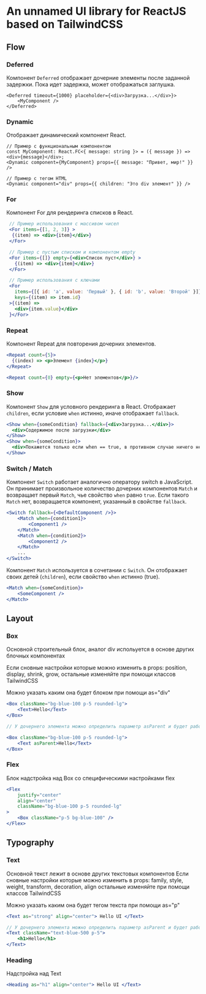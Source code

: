 # An unnamed UI library for ReactJS based on TailwindCSS

## Flow

### Deferred

Компонент `Deferred` отображает дочерние элементы после заданной задержки.
Пока идет задержка, может отображаться заглушка.

```tsx
<Deferred timeout={1000} placeholder={<div>Загрузка...</div>}>
	<MyComponent />
</Deferred>
```

### Dynamic

Отображает динамический компонент React.

```tsx
// Пример с функциональным компонентом
const MyComponent: React.FC<{ message: string }> = ({ message }) => <div>{message}</div>;
<Dynamic component={MyComponent} props={{ message: "Привет, мир!" }} />

// Пример с тегом HTML
<Dynamic component="div" props={{ children: "Это div элемент" }} />
```

### For

Компонент For для рендеринга списков в React.

```jsx
 // Пример использования с массивом чисел
 <For items={[1, 2, 3]} >
  {(item) => <div>{item}</div>}
 </For>

 // Пример с пустым списком и компонентом empty
 <For items={[]} empty={<div>Список пуст</div>} >
   {(item) => <div>{item}</div>}
 </For>

 // Пример использования с ключами
 <For
   items={[{ id: 'a', value: 'Первый' }, { id: 'b', value: 'Второй' }]}
   keys={(item) => item.id}
 >{(item) =>
   <div>{item.value}</div>
 }</For>
```

### Repeat

Компонент Repeat для повторения дочерних элементов.

```jsx
<Repeat count={5}>
  {(index) => <p>Элемент {index}</p>}
</Repeat>

<Repeat count={0} empty={<p>Нет элементов</p>}/>
```

### Show

Компонент `Show` для условного рендеринга в React.
Отображает `children`, если условие `when` истинно, иначе отображает `fallback`.

```jsx
<Show when={someCondition} fallback={<div>Загрузка...</div>}>
  <div>Содержимое после загрузки</div>
</Show>
<Show when={someCondition}>
  <div>Покажется только если when == true, в противном случае ничего не будет</div>
</Show>
```

### Switch / Match

Компонент `Switch` работает аналогично оператору switch в JavaScript.
Он принимает произвольное количество дочерних компонентов `Match` и возвращает первый `Match`, чье свойство `when` равно `true`.
Если такого `Match` нет, возвращается компонент, указанный в свойстве `fallback`.

```jsx
<Switch fallback={<DefaultComponent />}>
	<Match when={condition1}>
		<Component1 />
	</Match>
	<Match when={condition2}>
		<Component2 />
	</Match>
	...
</Switch>
```

Компонент `Match` используется в сочетании с `Switch`.
Он отображает своих детей (`children`), если свойство `when` истинно (true).

```jsx
<Match when={someCondition}>
	<SomeComponent />
</Match>
```

## Layout

### Box

Основной строительный блок, аналог div испольуется в основе других блочных компонентах

Если сновные настройки которые можно изменить в props: position, display, shrink, grow,
остальные изменяйте при помощи классов TailwindCSS

Можно указать каким она будет блоком при помощи as="div"

```jsx 
<Box className="bg-blue-100 p-5 rounded-lg">
    <Text>Hello</Text>
</Box>

// У дочернего элемента можно определить параметр asParent и будет работать как asChild у компонента в Radix-ui 

<Box className="bg-blue-100 p-5 rounded-lg">
    <Text asParent>Hello</Text>
</Box>
```

### Flex 

Блок надстройка над Box со специфическими настройками flex 

```jsx 
<Flex 
    justify="center"
    align="center"
    className="bg-blue-100 p-5 rounded-lg"
>
    <Box className="p-5 bg-blue-100" />
</Flex>

```

## Typography

### Text 

Основной текст лежит в основе других текстовых компонентов
Если сновные настройки которые можно изменить в props: family, style, weight, transform, decoration, align
остальные изменяйте при помощи классов TailwindCSS

Можно указать каким она будет тегом текста при помощи as="p"

```jsx 
<Text as="strong" align="center"> Hello UI </Text>

// У дочернего элемента можно определить параметр asParent и будет работать как asChild у компонента в Radix-ui 
<Text className="text-blue-500 p-5">
    <h1>Hello</h1>
</Text>
```

### Heading 

Надстройка над Text

```jsx 
<Heading as="h1" align="center"> Hello UI </Text>
```
